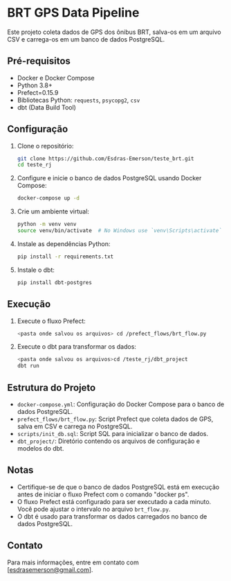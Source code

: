 # BRT GPS Data Pipeline

Este projeto coleta dados de GPS dos ônibus BRT, salva-os em um arquivo CSV e carrega-os em um banco de dados PostgreSQL.

## Pré-requisitos

- Docker e Docker Compose
- Python 3.8+
- Prefect=0.15.9
- Bibliotecas Python: `requests`, `psycopg2`, `csv`
- dbt (Data Build Tool)

## Configuração

1. Clone o repositório:

    ```sh
    git clone https://github.com/Esdras-Emerson/teste_brt.git
    cd teste_rj
    ```

2. Configure e inicie o banco de dados PostgreSQL usando Docker Compose:

    ```sh
    docker-compose up -d
    ```

3. Crie um ambiente virtual:

    ```sh
    python -m venv venv
    source venv/bin/activate  # No Windows use `venv\Scripts\activate`
    ```

4. Instale as dependências Python:

    ```sh
    pip install -r requirements.txt
    ```

5. Instale o dbt:

    ```sh
    pip install dbt-postgres
    ```

## Execução

1. Execute o fluxo Prefect:

    ```sh
    <pasta onde salvou os arquivos> cd /prefect_flows/brt_flow.py
    ```

2. Execute o dbt para transformar os dados:

    ```sh
    <pasta onde salvou os arquivos>cd /teste_rj/dbt_project
    dbt run
    ```

## Estrutura do Projeto

- `docker-compose.yml`: Configuração do Docker Compose para o banco de dados PostgreSQL.
- `prefect_flows/brt_flow.py`: Script Prefect que coleta dados de GPS, salva em CSV e carrega no PostgreSQL.
- `scripts/init_db.sql`: Script SQL para inicializar o banco de dados.
- `dbt_project/`: Diretório contendo os arquivos de configuração e modelos do dbt.

## Notas

- Certifique-se de que o banco de dados PostgreSQL está em execução antes de iniciar o fluxo Prefect com o comando "docker ps".
- O fluxo Prefect está configurado para ser executado a cada minuto. Você pode ajustar o intervalo no arquivo `brt_flow.py`.
- O dbt é usado para transformar os dados carregados no banco de dados PostgreSQL.

## Contato

Para mais informações, entre em contato com [esdrasemerson@gmail.com].